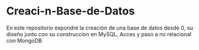 # Creaci-n-Base-de-Datos
En este repositorio expondré la creación de una base de datos desde 0, su diseño junto con su construccion en MySQL, Acces y paso a no relacional con MongoDB
